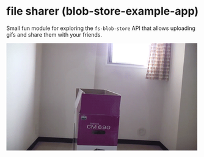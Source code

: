 # file sharer (blob-store-example-app)

Small fun module for exploring the `fs-blob-store` API that allows uploading
gifs and share them with your friends.

![Cat gif](cat.gif)